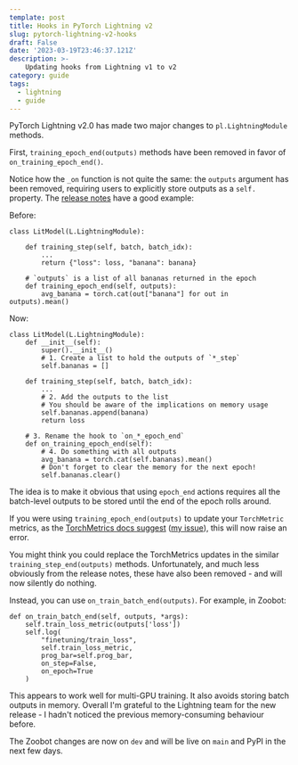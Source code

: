 ```yaml
---
template: post
title: Hooks in PyTorch Lightning v2
slug: pytorch-lightning-v2-hooks
draft: False
date: '2023-03-19T23:46:37.121Z'
description: >-
    Updating hooks from Lightning v1 to v2
category: guide
tags:
  - lightning
  - guide
---
```


PyTorch Lightning v2.0 has made two major changes to `pl.LightningModule` methods.

First, `training_epoch_end(outputs)` methods have been removed in favor of `on_training_epoch_end()`.

Notice how the `_on` function is not quite the same: the `outputs` argument has been removed, requiring users to explicitly store outputs as a `self.` property. The [release notes](https://github.com/Lightning-AI/lightning/releases/tag/2.0.0) have a good example:

Before:

    class LitModel(L.LightningModule):
        
        def training_step(self, batch, batch_idx):
            ...
            return {"loss": loss, "banana": banana}
        
        # `outputs` is a list of all bananas returned in the epoch
        def training_epoch_end(self, outputs):
            avg_banana = torch.cat(out["banana"] for out in outputs).mean()  

Now:

    class LitModel(L.LightningModule):
        def __init__(self):
            super().__init__()
            # 1. Create a list to hold the outputs of `*_step`
            self.bananas = []
        
        def training_step(self, batch, batch_idx):
            ...
            # 2. Add the outputs to the list
            # You should be aware of the implications on memory usage
            self.bananas.append(banana)
            return loss
        
        # 3. Rename the hook to `on_*_epoch_end`
        def on_training_epoch_end(self):
            # 4. Do something with all outputs
            avg_banana = torch.cat(self.bananas).mean()
            # Don't forget to clear the memory for the next epoch!
            self.bananas.clear()

The idea is to make it obvious that using `epoch_end` actions requires all the batch-level outputs to be stored until the end of the epoch rolls around.

If you were using `training_epoch_end(outputs)` to update your `TorchMetric` metrics, as the [TorchMetrics docs suggest](https://torchmetrics.readthedocs.io/en/stable/pages/lightning.html) ([my issue](https://github.com/Lightning-AI/metrics/issues/1632)), this will now raise an error.

You might think you could replace the TorchMetrics updates in the similar `training_step_end(outputs)` methods. Unfortunately, and much less obviously from the release notes, these have also been removed - and will now silently do nothing.

Instead, you can use `on_train_batch_end(outputs)`. For example, in Zoobot:

    def on_train_batch_end(self, outputs, *args):
        self.train_loss_metric(outputs['loss'])
        self.log(
            "finetuning/train_loss", 
            self.train_loss_metric, 
            prog_bar=self.prog_bar, 
            on_step=False,
            on_epoch=True
        )

This appears to work well for multi-GPU training. It also avoids storing batch outputs in memory. Overall I'm grateful to the Lightning team for the new release - I hadn't noticed the previous memory-consuming behaviour before.

The Zoobot changes are now on `dev` and will be live on `main` and PyPI in the next few days.
